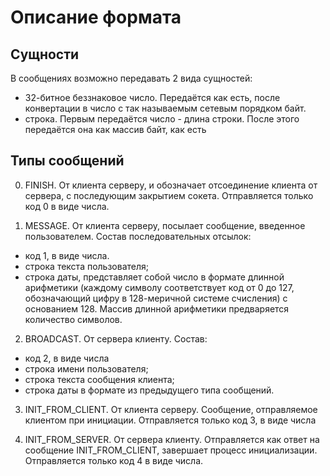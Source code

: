 # Описание формата
## Сущности
В сообщениях возможно передавать 2 вида сущностей:
- 32-битное беззнаковое число. Передаётся как есть, после конвертации в число с так называемым сетевым порядком байт.
- строка. Первым передаётся число - длина строки. После этого передаётся она как массив байт, как есть

## Типы сообщений
0. FINISH. От клиента серверу, и обозначает отсоединение клиента от сервера, с последующим закрытием сокета. Отправляется только код 0 в виде числа.

1. MESSAGE. От клиента серверу, посылает сообщение, введенное пользователем. Состав последовательных отсылок:
- код 1, в виде числа.
- строка текста пользователя;
- строка даты, представляет собой число в формате длинной арифметики (каждому символу соответствует код от 0 до 127, обозначающий цифру в 128-меричной системе счисления) с основанием 128. Массив длинной арифметики предваряется количество символов.

2. BROADCAST. От  сервера клиенту. Состав:
- код 2, в виде числа
- строка имени пользователя;
- строка текста сообщения клиента;
- строка даты в формате из предыдущего типа сообщений.

3. INIT_FROM_CLIENT. От клиента серверу. Сообщение, отправляемое клиентом при инициации. Отправляется только код 3, в виде числа

4. INIT_FROM_SERVER. От сервера клиенту. Отправляется как ответ на сообщение INIT_FROM_CLIENT, завершает процесс инициализации. Отправляется только код 4 в виде числа.
